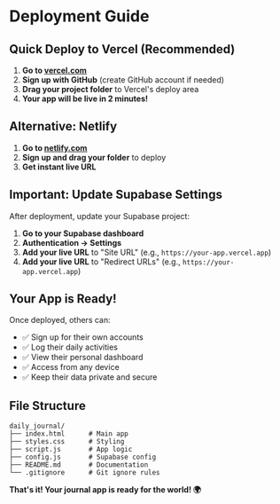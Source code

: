 # Deployment Guide

## Quick Deploy to Vercel (Recommended)

1. **Go to [vercel.com](https://vercel.com)**
2. **Sign up with GitHub** (create GitHub account if needed)
3. **Drag your project folder** to Vercel's deploy area
4. **Your app will be live in 2 minutes!**

## Alternative: Netlify

1. **Go to [netlify.com](https://netlify.com)**
2. **Sign up and drag your folder** to deploy
3. **Get instant live URL**

## Important: Update Supabase Settings

After deployment, update your Supabase project:

1. **Go to your Supabase dashboard**
2. **Authentication → Settings**
3. **Add your live URL** to "Site URL" (e.g., `https://your-app.vercel.app`)
4. **Add your live URL** to "Redirect URLs" (e.g., `https://your-app.vercel.app`)

## Your App is Ready!

Once deployed, others can:
- ✅ Sign up for their own accounts
- ✅ Log their daily activities
- ✅ View their personal dashboard
- ✅ Access from any device
- ✅ Keep their data private and secure

## File Structure
```
daily_journal/
├── index.html      # Main app
├── styles.css      # Styling
├── script.js       # App logic
├── config.js       # Supabase config
├── README.md       # Documentation
└── .gitignore      # Git ignore rules
```

**That's it! Your journal app is ready for the world! 🌍**
